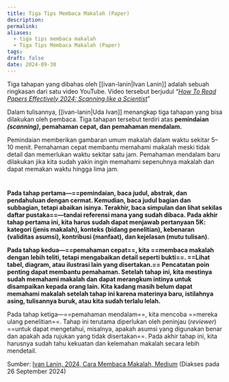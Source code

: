 ```yaml
---
title: Tiga Tips Membaca Makalah (Paper)
description: 
permalink: 
aliases:
  - tiga tips membaca makalah
  - Tiga Tips Membaca Makalah (Paper)
tags: 
draft: false
date: 2024-09-30
---
```



Tiga tahapan yang dibahas oleh [[ivan-lanin|Ivan Lanin]] adalah sebuah ringkasan dari satu video YouTube. Video tersebut berjudul  “[_How To Read Papers Effectively 2024: Scanning like a Scientist_](https://www.youtube.com/watch?v=Cv262mV4Mig)” 

Dalam tulisannya, [[ivan-lanin|Uda Ivan]] menangkap tiga tahapan yang bisa dilakukan oleh pembaca. Tiga tahapan tersebut terdiri atas **pemindaian *(scanning)*, pemahaman cepat, dan pemahaman mendalam.**

Pemindaian memberikan gambaran umum makalah dalam waktu sekitar 5–10 menit. Pemahaman cepat membantu memahami makalah meski tidak detail dan memerlukan waktu sekitar satu jam. Pemahaman mendalam baru dilakukan jika kita sudah yakin ingin memahami sepenuhnya makalah dan dapat memakan waktu hingga lima jam.
# 
**Pada tahap pertama—==pemindaian, baca judul, abstrak, dan pendahuluan dengan cermat. Kemudian, baca judul bagian dan subbagian, tetapi abaikan isinya. Terakhir, baca simpulan dan lihat sekilas daftar pustaka==—tandai referensi mana yang sudah dibaca. Pada akhir tahap pertama ini, kita harus sudah dapat menjawab pertanyaan 5K: kategori (jenis makalah), konteks (bidang penelitian), kebenaran (validitas asumsi), kontribusi (manfaat), dan kejelasan (mutu tulisan).**

**Pada tahap kedua—==pemahaman cepat==, kita ==membaca makalah dengan lebih teliti, tetapi mengabaikan detail seperti bukti==. ==Lihat tabel, diagram, atau ilustrasi lain yang disertakan.== Pencatatan poin penting dapat membantu pemahaman. Setelah tahap ini, kita mestinya sudah memahami makalah dan dapat merangkum intinya untuk disampaikan kepada orang lain. Kita kadang masih belum dapat memahami makalah setelah tahap ini karena materinya baru, istilahnya asing, tulisannya buruk, atau kita sudah terlalu lelah.**

Pada tahap ketiga—==pemahaman mendalam==, kita mencoba ==mereka ulang penelitian==. Tahap ini terutama diperlukan oleh peninjau (_reviewer_) ==untuk dapat mengetahui, misalnya, apakah asumsi yang digunakan benar dan apakah ada rujukan yang tidak disertakan==. Pada akhir tahap ini, kita harusnya sudah tahu kekuatan dan kelemahan makalah secara lebih mendetail.

Sumber:
[Ivan Lanin, 2024, Cara Membaca Makalah, Medium](https://ivanlanin.medium.com/cara-membaca-makalah-4cb6e3d6c008) (Diakses pada 26 September 2024)